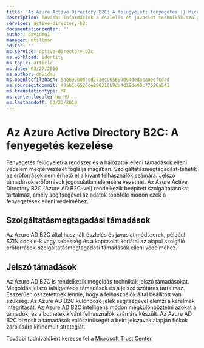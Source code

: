 ```yaml
---
title: 'Az Azure Active Directory B2C: A felügyeleti fenyegetés |} Microsoft Docs'
description: További információk a észlelés és javaslat technikák-szolgáltatásmegtagadási támadások és az Azure Active Directory B2C jelszó támadásokat.
services: active-directory-b2c
documentationcenter: ''
author: davidmu1
manager: mtillman
editor: ''
ms.service: active-directory-b2c
ms.workload: identity
ms.topic: article
ms.date: 03/27/2016
ms.author: davidmu
ms.openlocfilehash: 5ab699b0dccd772ec905699d94dedaca0eefcdad
ms.sourcegitcommit: 48ab1b6526ce290316b9da4d18de00c77526a541
ms.translationtype: MT
ms.contentlocale: hu-HU
ms.lasthandoff: 03/23/2018
---
```

# <a name="azure-active-directory-b2c-threat-management"></a>Az Azure Active Directory B2C: A fenyegetés kezelése

Fenyegetés felügyeleti a rendszer és a hálózatok elleni támadások elleni védelem megtervezését foglalja magában. Szolgáltatásmegtagadást-tehetik az erőforrások nem érhető el a kívánt felhasználók számára. Jelszó támadások erőforrások jogosulatlan elérésére vezethet. Az Azure Active Directory B2C (Azure AD B2C-vel) rendelkezik beépített szolgáltatásokat tartalmaz, amely segítségével az adatok többféle módon ezek a fenyegetések elleni védelméhez.

## <a name="denial-of-service-attacks"></a>Szolgáltatásmegtagadási támadások

Az Azure AD B2C által használt észlelés és javaslat módszerek, például SZIN cookie-k vagy sebesség és a kapcsolat korlátai az alapul szolgáló erőforrások-szolgáltatásmegtagadási támadások elleni védelméhez.

## <a name="password-attacks"></a>Jelszó támadások

Az Azure AD B2C is rendelkezik megoldás technikák jelszó támadásokat. Megoldás jelszó találgatásos támadások és a jelszó szótáras tartalmaz. Ésszerűen összetettnek lennie, hogy a felhasználók által beállított van szükség. Az Azure AD B2C különböző jelek segítségével elemzi a kérelmek integritását. Az Azure AD B2C intelligens módon megkülönböztetni azokat a támadók, és a botnetek kívánt felhasználók számára készült. Az Azure AD B2C biztosít a támadások valószínűségét a beírt jelszavak alapján fiókok zárolására kifinomult stratégiát.

További tudnivalókért keresse fel a [Microsoft Trust Center](https://www.microsoft.com/trustcenter/security/threatmanagement).
